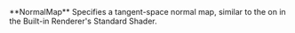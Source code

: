 <tr>
<td>**NormalMap**</td>
<td>Specifies a tangent-space normal map, similar to the on in the Built-in Renderer's Standard Shader.</td>
</tr>
